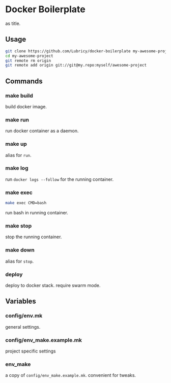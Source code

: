 # Docker Boilerplate

as title.

## Usage

```bash
git clone https://github.com/Lubricy/docker-boilerplate my-awesome-project
cd my-awesome-project
git remote rm origin
git remote add origin git://git@my.repo:myself/awesome-project
```

## Commands

### make build
build docker image.

### make run
run docker container as a daemon.

### make up
alias for `run`.

### make log
run `docker logs --follow` for the running container.

### make exec
```bash
make exec CMD=bash
```
run bash in running container.

### make stop
stop the running container.

### make down
alias for `stop`.

### deploy
deploy to docker stack. require swarm mode.

## Variables

### config/env.mk
general settings.

### config/env_make.example.mk
project specific settings

### env_make
a copy of `config/env_make.example.mk`. convenient for tweaks.
